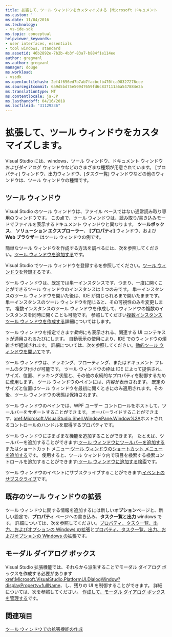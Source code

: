 ```yaml
---
title: 拡張して、ツール ウィンドウをカスタマイズする |Microsoft ドキュメント
ms.custom: ''
ms.date: 11/04/2016
ms.technology:
- vs-ide-sdk
ms.topic: conceptual
helpviewer_keywords:
- user interfaces, essentials
- tool windows, standard
ms.assetid: 46b2892e-7b2b-4b3f-83a7-b884f1e114ee
author: gregvanl
ms.author: gregvanl
manager: douge
ms.workload:
- vssdk
ms.openlocfilehash: 2ef4f656ed7b7ab7facbcfb470fca98327276cce
ms.sourcegitcommit: 6a9d5bd75e50947659fd6c837111a6a547884e2a
ms.translationtype: MT
ms.contentlocale: ja-JP
ms.lasthandoff: 04/16/2018
ms.locfileid: "31129236"
---
```

# <a name="extending-and-customizing-tool-windows"></a>拡張して、ツール ウィンドウをカスタマイズします。
Visual Studio には、windows、ツール ウィンドウ、ドキュメント ウィンドウおよびダイアログ ウィンドウなどのさまざまな種類が用意されています。 [プロパティ] ウィンドウ、出力ウィンドウ、[タスク一覧] ウィンドウなどの他のウィンドウは、ツール ウィンドウの種類です。  
  
## <a name="tool-windows"></a>ツール ウィンドウ  
 Visual Studio のツール ウィンドウは、ファイル ベースではない通常読み取り専用のウィンドウです。 この点で、ツール ウィンドウは、読み取り/書き込みモードでファイルを表示するドキュメント ウィンドウと異なります。 **ツールボックス**、 **ソリューション エクスプローラー**、 **[プロパティ]** ウィンドウ、および **Web ブラウザー** はツール ウィンドウの例です。  
  
 簡単なツール ウィンドウを作成する方法を調べるには、次を参照してください。[ツール ウィンドウを追加する](../extensibility/adding-a-tool-window.md)です。  
  
 Visual Studio でツール ウィンドウを登録するを参照してください。[ツール ウィンドウを登録する](../extensibility/registering-a-tool-window.md)です。  
  
 ツール ウィンドウは、既定では単一インスタンスです、つまり、一度に開くことができるツール ウィンドウのインスタンスは 1 つのみです。 単一インスタンスのツール ウィンドウを開いた後は、IDE が閉じられるまで開いたままです。 単一インスタンスのツール ウィンドウを閉じると、その可視性のみを変更します。 複数インスタンスのツール ウィンドウを作成して、ウィンドウの複数のインスタンスを同時に開くことも可能です。 参照してください[複数インスタンス ツール ウィンドウを作成する](../extensibility/creating-a-multi-instance-tool-window.md)詳細についてはします。  
  
 ツール ウィンドウを指定できます*動的*にも表示される、関連する UI コンテキストが適用されるたびにします。 自動表示の使用により、IDE でのウィンドウの煩雑さが軽減されます。 詳細については、次を参照してください。[動的ツール ウィンドウを開いて](../extensibility/opening-a-dynamic-tool-window.md)です。  
  
 ツール ウィンドウは、ドッキング、フローティング、またはドキュメント フレームのタブ付けが可能です。 ツール ウィンドウの枠は IDE によって提供され、サイズ、位置、ドッキング状態と、その他の永続的なプロパティを制御するために使用します。 ツール ウィンドウのペインには、内容が表示されます。 既定のサイズと位置はツール ウィンドウを最初に開くときにのみ適用されます。その後、ツール ウィンドウの状態は保持されます。  
  
 ツール ウィンドウのペインでは、WPF ユーザー コントロールをホストして、ツールバーをサポートすることができます。 オーバーライドすることができます、<xref:Microsoft.VisualStudio.Shell.WindowPane.Window%2A>ホストされるコントロールのハンドルを取得するプロパティです。  
  
 ツール ウィンドウにさまざまな機能を追加することができます。 たとえば、ツールバーを追加することができます:[ツール ウィンドウにツールバーを追加する](../extensibility/adding-a-toolbar-to-a-tool-window.md)またはショートカット メニュー:[ツール ウィンドウのショートカット メニューを追加する](../extensibility/adding-a-shortcut-menu-in-a-tool-window.md)です。 使用すると、ツール ウィンドウ内で項目を検索する検索コントロールを追加することができます:[ツール ウィンドウに追加する検索](../extensibility/adding-search-to-a-tool-window.md)です。  
  
 ツール ウィンドウのイベントにサブスクライブすることができます:[イベントのサブスクライブ](../extensibility/subscribing-to-an-event.md)です。  
  
## <a name="extending-existing-tool-windows"></a>既存のツール ウィンドウの拡張  
 ツール ウィンドウに関する情報を追加するには新しい**オプション**ページと、新しい設定で、**プロパティ** ページへの書き込み、**タスク一覧**と**出力** windows です。 詳細については、次を参照してください。[プロパティ、タスク一覧、出力、およびオプションの Windows の拡張](../extensibility/extending-the-properties-task-list-output-and-options-windows.md)と[プロパティ、タスク一覧、出力、およびオプションの Windows の拡張](../extensibility/extending-the-properties-task-list-output-and-options-windows.md)です。  
  
## <a name="modal-dialog-boxes"></a>モーダル ダイアログ ボックス  
 Visual Studio 拡張機能では、それらから派生することでモーダル ダイアログ ボックスを作成する必要があります<xref:Microsoft.VisualStudio.PlatformUI.DialogWindow?displayProperty=fullName>、し、残りの UI を制御することができます。 詳細については、次を参照してください。 [作成して、モーダル ダイアログ ボックスを管理する](../extensibility/creating-and-managing-modal-dialog-boxes.md)です。  
  
## <a name="see-also"></a>関連項目  
 [ツール ウィンドウでの拡張機能の作成](../extensibility/creating-an-extension-with-a-tool-window.md)